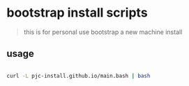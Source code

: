 # bootstrap install scripts


> this is for personal use
> bootstrap a new machine install


## usage
```bash

curl -L pjc-install.github.io/main.bash | bash

```
